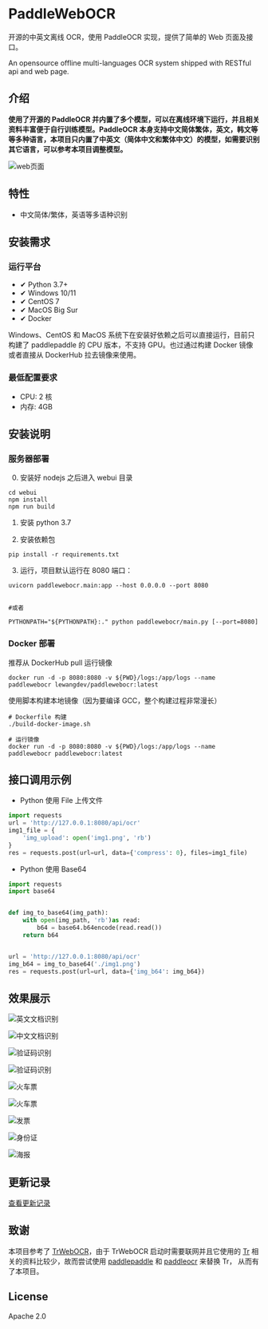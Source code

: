 # PaddleWebOCR

开源的中英文离线 OCR，使用 PaddleOCR 实现，提供了简单的 Web 页面及接口。

An opensource offline multi-languages OCR system shipped with RESTful api and web page.

## 介绍

**使用了开源的 PaddleOCR 并内置了多个模型，可以在离线环境下运行，并且相关资料丰富便于自行训练模型。PaddleOCR 本身支持中文简体繁体，英文，韩文等等多种语言，本项目只内置了中英文（简体中文和繁体中文）的模型，如需要识别其它语言，可以参考本项目调整模型。**


![web页面](https://github.com/lewangdev/PaddleWebOCR/blob/main/images/webui.png?raw=true)  


## 特性

* 中文简体/繁体，英语等多语种识别

## 安装需求  
 
### 运行平台  

* ✔ Python 3.7+  
* ✔ Windows 10/11
* ✔ CentOS 7   
* ✔ MacOS Big Sur 
* ✔ Docker   

Windows、CentOS 和 MacOS 系统下在安装好依赖之后可以直接运行，目前只构建了 paddlepaddle 的 CPU 版本，不支持 GPU。也过通过构建 Docker 镜像或者直接从 DockerHub 拉去镜像来使用。

### 最低配置要求  

* CPU:    2 核  
* 内存:    4GB  

## 安装说明  

### 服务器部署

0. 安装好 nodejs 之后进入 webui 目录

```
cd webui
npm install
npm run build
```

1. 安装 python 3.7  
    
2. 安装依赖包  

``` shell script
pip install -r requirements.txt
```  

3. 运行，项目默认运行在 8080 端口：  

``` shell script
uvicorn paddlewebocr.main:app --host 0.0.0.0 --port 8080


#或者

PYTHONPATH="${PYTHONPATH}:." python paddlewebocr/main.py [--port=8080]

```

### Docker 部署  


推荐从 DockerHub pull 运行镜像

```shell script
docker run -d -p 8080:8080 -v ${PWD}/logs:/app/logs --name paddlewebocr lewangdev/paddlewebocr:latest
```  

使用脚本构建本地镜像（因为要编译 GCC，整个构建过程非常漫长）

```shell script
# Dockerfile 构建
./build-docker-image.sh

# 运行镜像
docker run -d -p 8080:8080 -v ${PWD}/logs:/app/logs --name paddlewebocr paddlewebocr:latest 
```  
  

## 接口调用示例  

* Python 使用 File 上传文件  

``` python
import requests
url = 'http://127.0.0.1:8080/api/ocr'
img1_file = {
    'img_upload': open('img1.png', 'rb')
}
res = requests.post(url=url, data={'compress': 0}, files=img1_file)
```  

* Python 使用 Base64  

``` python
import requests
import base64


def img_to_base64(img_path):
    with open(img_path, 'rb')as read:
        b64 = base64.b64encode(read.read())
    return b64


url = 'http://127.0.0.1:8080/api/ocr'
img_b64 = img_to_base64('./img1.png')
res = requests.post(url=url, data={'img_b64': img_b64})

```

## 效果展示  

![英文文档识别](https://github.com/lewangdev/PaddleWebOCR/blob/main/images/doc-1.png?raw=true)  

![中文文档识别](https://github.com/lewangdev/PaddleWebOCR/blob/main/images/doc-2.png?raw=true)  

![验证码识别](https://github.com/lewangdev/PaddleWebOCR/blob/main/images/verifycode-1.png?raw=true)

![验证码识别](https://github.com/lewangdev/PaddleWebOCR/blob/main/images/verifycode-2.png?raw=true)

![火车票](https://github.com/lewangdev/PaddleWebOCR/blob/main/images/train-ticket-1.png?raw=true)

![火车票](https://github.com/lewangdev/PaddleWebOCR/blob/main/images/train-ticket-2.png?raw=true)

![发票](https://github.com/lewangdev/PaddleWebOCR/blob/main/images/fapiao-1.png?raw=true)

![身份证](https://github.com/lewangdev/PaddleWebOCR/blob/main/images/idcard-1.png?raw=true)

![海报](https://github.com/lewangdev/PaddleWebOCR/blob/main/images/haibao-1.png?raw=true)

## 更新记录  

[查看更新记录](https://github.com/lewangdev/PaddleWebOCR/releases)


## 致谢

本项目参考了 [TrWebOCR](https://github.com/alisen39/TrWebOCR)，由于 TrWebOCR 启动时需要联网并且它使用的 [Tr](https://github.com/myhub/tr) 相关的资料比较少，故而尝试使用 [paddlepaddle](https://github.com/PaddlePaddle/Paddle) 和 [paddleocr](https://github.com/PaddlePaddle/PaddleOCR) 来替换 Tr， 从而有了本项目。


## License  

Apache 2.0
